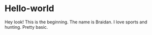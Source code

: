 # Hello-world
Hey look! This is the beginning.
The name is Braidan. I love sports and hunting. Pretty basic.
